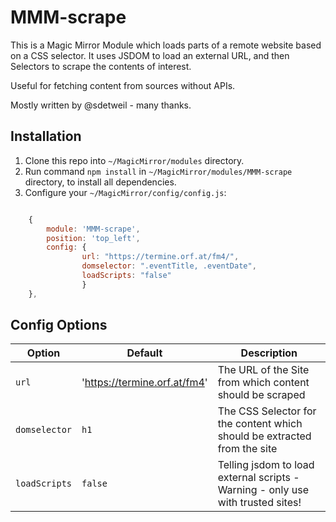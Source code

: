 # MMM-scrape

This is a Magic Mirror Module which loads parts of a remote website based on a CSS selector.
It uses JSDOM to load an external URL, and then Selectors to scrape the contents of interest.

Useful for fetching content from sources without APIs.

Mostly written by @sdetweil - many thanks.

## Installation

1. Clone this repo into `~/MagicMirror/modules` directory.
1. Run command `npm install` in `~/MagicMirror/modules/MMM-scrape` directory, to install all dependencies.
1. Configure your `~/MagicMirror/config/config.js`:


```javascript

    {
        module: 'MMM-scrape',
        position: 'top_left',
        config: {
                url: "https://termine.orf.at/fm4/",
                domselector: ".eventTitle, .eventDate",
                loadScripts: "false"
                }
    },

```


## Config Options

| **Option** | **Default** | **Description** |
| --- | --- | --- |
| `url` | 'https://termine.orf.at/fm4' |  The URL of the Site from which content should be scraped |
| `domselector` | `h1` | The CSS Selector for the content which should be extracted from the site
| `loadScripts` | `false` | Telling jsdom to load external scripts - Warning - only use with trusted sites! |
